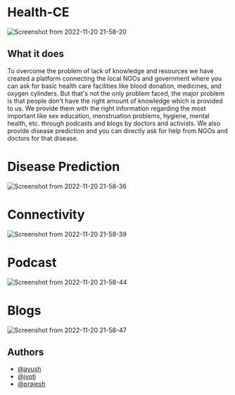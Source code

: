 # Health-CE

![Screenshot from 2022-11-20 21-58-20](https://user-images.githubusercontent.com/78909117/202913853-3395fcb5-8029-4cea-a144-4d1427f5c5b4.png)

## What it does

To overcome the problem of lack of knowledge and resources we have created a platform connecting the local NGOs and government where you can ask for basic health care facilities like blood donation, medicines, and oxygen cylinders.
But that's not the only problem faced, the major problem is that people don't have the right amount of knowledge which is provided to us. We provide them with the right information regarding the most important like sex education, menstruation problems, hygiene, mental health, etc. through podcasts and blogs by doctors and activists. We also provide disease prediction and you can directly ask for help from NGOs and doctors for that disease.

# Disease Prediction

![Screenshot from 2022-11-20 21-58-36](https://user-images.githubusercontent.com/78909117/202913903-6eeca721-3be8-4a93-8df7-94177e173499.png)

# Connectivity

![Screenshot from 2022-11-20 21-58-39](https://user-images.githubusercontent.com/78909117/202913910-1bf0f3a1-68e2-488c-9551-dfe6ef361808.png)

# Podcast

![Screenshot from 2022-11-20 21-58-44](https://user-images.githubusercontent.com/78909117/202913934-066cddc4-e828-442d-886d-8f2647d3b6b1.png)

# Blogs

![Screenshot from 2022-11-20 21-58-47](https://user-images.githubusercontent.com/78909117/202913946-8e73901c-23c7-4140-bb6c-bb41674b9f7c.png)

## Authors

- [@ayush](https://github.com/Ayushsingh07)
- [@jyoti](https://github.com/JyotiOjha)
- [@prajesh](https://bit.ly/ElEvEnCo)

